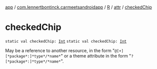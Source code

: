 [app](../../../index.md) / [com.lennertbontinck.carmeetsandroidapp](../../index.md) / [R](../index.md) / [attr](index.md) / [checkedChip](./checked-chip.md)

# checkedChip

`static val checkedChip: `[`Int`](https://kotlinlang.org/api/latest/jvm/stdlib/kotlin/-int/index.html)
`static val checkedChip: `[`Int`](https://kotlinlang.org/api/latest/jvm/stdlib/kotlin/-int/index.html)

May be a reference to another resource, in the form "`@[+][*package*:]*type*/*name*`" or a theme attribute in the form "`?[*package*:]*type*/*name*`".


